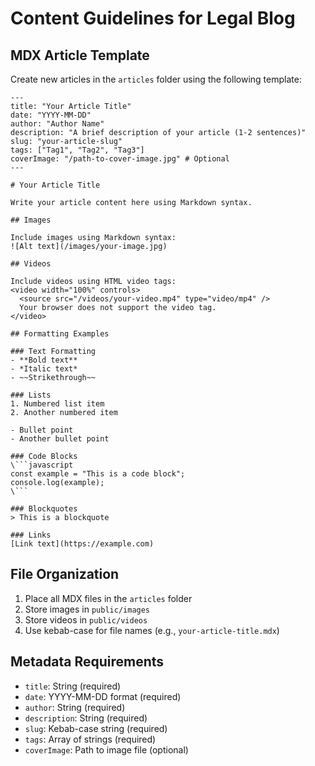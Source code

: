 # Content Guidelines for Legal Blog

## MDX Article Template

Create new articles in the `articles` folder using the following template:

```mdx
---
title: "Your Article Title"
date: "YYYY-MM-DD"
author: "Author Name"
description: "A brief description of your article (1-2 sentences)"
slug: "your-article-slug"
tags: ["Tag1", "Tag2", "Tag3"]
coverImage: "/path-to-cover-image.jpg" # Optional
---

# Your Article Title

Write your article content here using Markdown syntax.

## Images

Include images using Markdown syntax:
![Alt text](/images/your-image.jpg)

## Videos

Include videos using HTML video tags:
<video width="100%" controls>
  <source src="/videos/your-video.mp4" type="video/mp4" />
  Your browser does not support the video tag.
</video>

## Formatting Examples

### Text Formatting
- **Bold text**
- *Italic text*
- ~~Strikethrough~~

### Lists
1. Numbered list item
2. Another numbered item

- Bullet point
- Another bullet point

### Code Blocks
\```javascript
const example = "This is a code block";
console.log(example);
\```

### Blockquotes
> This is a blockquote

### Links
[Link text](https://example.com)
```

## File Organization

1. Place all MDX files in the `articles` folder
2. Store images in `public/images`
3. Store videos in `public/videos`
4. Use kebab-case for file names (e.g., `your-article-title.mdx`)

## Metadata Requirements

- `title`: String (required)
- `date`: YYYY-MM-DD format (required)
- `author`: String (required)
- `description`: String (required)
- `slug`: Kebab-case string (required)
- `tags`: Array of strings (required)
- `coverImage`: Path to image file (optional)
